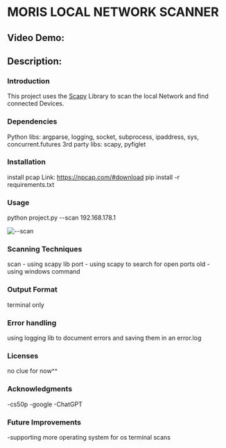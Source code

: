 # MORIS LOCAL NETWORK SCANNER
## Video Demo:  <URL HERE>
## Description:
### Introduction
This project uses the [Scapy](https://pypi.org/project/scapy-python3/) Library to scan the local Network and find connected Devices. 
 


### Dependencies
Python libs: argparse, logging, socket, subprocess, ipaddress, sys, concurrent.futures
3rd party libs: scapy, pyfiglet

### Installation
install pcap
Link: https://npcap.com/#download
pip install -r requirements.txt

### Usage 
python project.py --scan 192.168.178.1

![--scan](https://github.com/Moritonel/MLNS/assets/30255838/35b7abc4-8f00-4afd-a99f-6d12de780e4f)







### Scanning Techniques
scan - using scapy lib
port - using scapy to search for open ports
old - using windows command


### Output Format
terminal only


### Error handling
using logging lib to document errors and saving them in an error.log


### Licenses
no clue for now^^


### Acknowledgments
-cs50p 
-google
-ChatGPT


### Future Improvements
-supporting more operating system for os terminal scans
